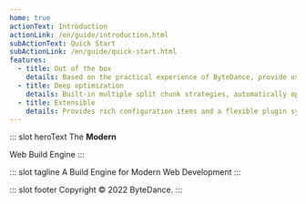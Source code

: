 ```yaml
---
home: true
actionText: Introduction
actionLink: /en/guide/introduction.html
subActionText: Quick Start
subActionLink: /en/guide/quick-start.html
features:
  - title: Out of the box
    details: Based on the practical experience of ByteDance, provide useful features for web development by default.
  - title: Deep optimization
    details: Built-in multiple split chunk strategies, automatically optimize static resources, ensure performance of production app.
  - title: Extensible
    details: Provides rich configuration items and a flexible plugin system to support in-depth customization of all features.
---
```


::: slot heroText
The <b class="gradient">Modern</b>

Web Build Engine
:::

::: slot tagline
A Build Engine for Modern Web Development
:::

::: slot footer
Copyright © 2022 ByteDance.
:::
